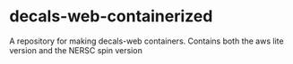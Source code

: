 # decals-web-containerized

A repository for making decals-web containers.
Contains both the aws lite version and the NERSC spin version
